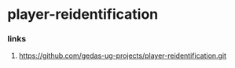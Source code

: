 # player-reidentification

### links
1. https://github.com/gedas-ug-projects/player-reidentification.git
